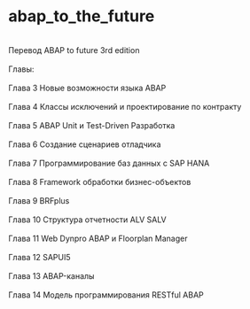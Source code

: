 # abap_to_the_future
<br>Перевод ABAP to future 3rd edition</br>
<br>Главы:</br>
<br>Глава 3 Новые возможности языка ABAP</br>
<br>Глава 4 Классы исключений и проектирование по контракту</br>
<br>Глава 5 ABAP Unit и Test-Driven Разработка</br>
<br>Глава 6 Создание сценариев отладчика</br>
<br>Глава 7 Программирование баз данных с SAP HANA</br>
<br>Глава 8 Framework обработки бизнес-объектов</br>
<br>Глава 9 BRFplus</br>
<br>Глава 10 Структура отчетности ALV SALV</br>
<br>Глава 11 Web Dynpro ABAP и Floorplan Manager</br>
<br>Глава 12 SAPUI5</br>
<br>Глава 13 ABAP-каналы</br>
<br>Глава 14 Модель программирования RESTful ABAP</br>
